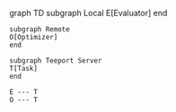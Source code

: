 graph TD
    subgraph Local
    E[Evaluator]
    end

    subgraph Remote
    O[Optimizer]
    end

    subgraph Teeport Server
    T[Task]
    end

    E --- T
    O --- T